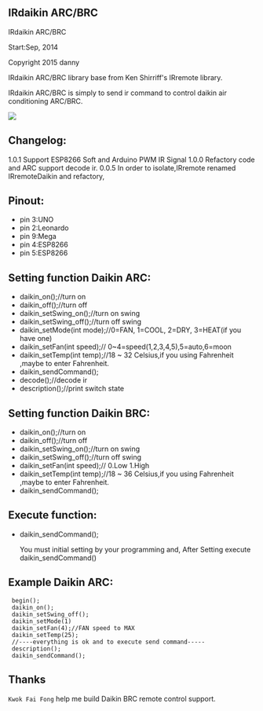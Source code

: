 
## IRdaikin ARC/BRC

 IRdaikin ARC/BRC


 Start:Sep, 2014

 Copyright 2015 danny

 IRdaikin ARC/BRC library base from Ken Shirriff's IRremote library.

 IRdaikin ARC/BRC is simply to send ir command to control daikin air conditioning ARC/BRC.

 ![](https://raw.githubusercontent.com/danny-source/Arduino_IRremote_Daikin/master/Arduino_UNO_IR_Transmit.png)

## Changelog:

1.0.1  Support ESP8266 Soft and Arduino PWM IR Signal
1.0.0  Refactory code and ARC support decode ir.
0.0.5  In order to isolate,IRremote renamed IRremoteDaikin and refactory,

## Pinout:

  - pin 3:UNO
  - pin 2:Leonardo
  - pin 9:Mega
  - pin 4:ESP8266
  - pin 5:ESP8266

## Setting function Daikin ARC:

- daikin_on();//turn on
- daikin_off();//turn off
- daikin_setSwing_on();//turn on swing
- daikin_setSwing_off();//turn off swing
- daikin_setMode(int mode);//0=FAN, 1=COOL, 2=DRY, 3=HEAT(if you have one)
- daikin_setFan(int speed);// 0~4=speed(1,2,3,4,5),5=auto,6=moon
- daikin_setTemp(int temp);//18 ~ 32 Celsius,if you using Fahrenheit ,maybe to enter Fahrenheit.
- daikin_sendCommand();
- decode();//decode ir
- description();//print switch state

## Setting function Daikin BRC:

- daikin_on();//turn on
- daikin_off();//turn off
- daikin_setSwing_on();//turn on swing
- daikin_setSwing_off();//turn off swing
- daikin_setFan(int speed);// 0.Low 1.High
- daikin_setTemp(int temp);//18 ~ 36 Celsius,if you using Fahrenheit ,maybe to enter Fahrenheit.
- daikin_sendCommand();

 ## Execute function:

- daikin_sendCommand();

  You must initial setting by your programming and,
  After Setting execute daikin_sendCommand()

## Example Daikin ARC:

```
 begin();
 daikin_on();
 daikin_setSwing_off();
 daikin_setMode(1)
 daikin_setFan(4);//FAN speed to MAX
 daikin_setTemp(25);
 //----everything is ok and to execute send command-----
 description();
 daikin_sendCommand();
```

## Thanks

`Kwok Fai Fong` help me build Daikin BRC remote control support.
